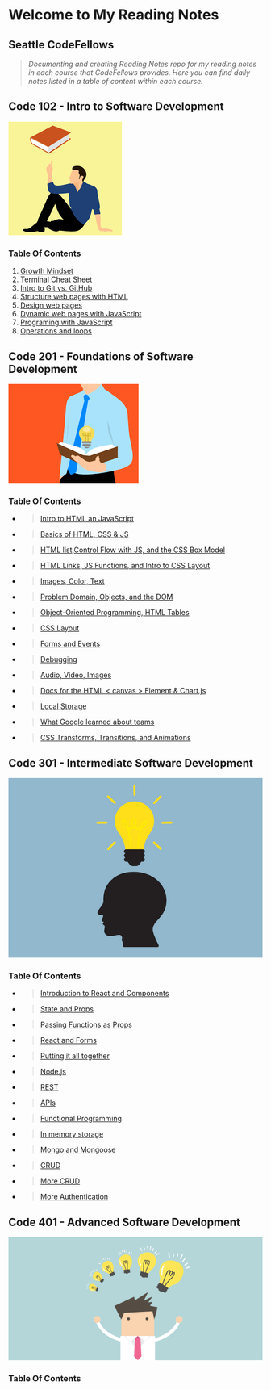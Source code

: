 # Welcome to My Reading Notes

## Seattle CodeFellows

>*Documenting and creating Reading Notes repo for my reading notes in each course that CodeFellows provides.  Here you can find daily notes listed in a table of content within each course.*

## Code 102 - Intro to Software Development

![](images/thinking.png)

### Table Of Contents

1. [Growth Mindset](./102/Day1.md)
2. [Terminal Cheat Sheet](./102/Day2.md)
3. [Intro to Git vs. GitHub](./102/Day3.md)
4. [Structure web pages with HTML](./102/Day4.md)
5. [Design web pages](./102/Day6.md)
6. [Dynamic web pages with JavaScript](./102/Day6.md)
7. [Programing with JavaScript](./102/Day7.md)
8. [Operations and loops](./102/Day8.md)

## Code 201 - Foundations of Software Development

![](images/thinking2.png)

### Table Of Contents

- >[Intro to HTML an JavaScript](./201/class-01.md)
- >[Basics of HTML, CSS & JS](./201/class-02.md)
- >[HTML list,Control Flow with JS, and the CSS Box Model](./201/class-03.md)
- >[HTML Links, JS Functions, and Intro to CSS Layout](./201/class-04.md)
- >[Images, Color, Text](./201/class-05.md)
- >[Problem Domain, Objects, and the DOM](./201/class-06.md)
- >[Object-Oriented Programming, HTML Tables](./201/class-07.md)
- >[CSS Layout](./201/class08.md)
- >[Forms and Events](./201/class09.md)
- >[Debugging](./201/class10.md)
- >[Audio, Video, Images](./201/class-11.md)
- >[Docs for the HTML < canvas > Element & Chart.js](./201/class-12.md)
- >[Local Storage](./201/class-13.md)
- >[What Google learned about teams](./201/class-14.md)
- >[CSS Transforms, Transitions, and Animations](./201/class-14a.md)

## Code 301 - Intermediate Software Development

![](images/bright.jpeg)

### Table Of Contents

- >[Introduction to React and Components](./301/Read01.md)
- >[State and Props](./301/Read02.md)
- >[Passing Functions as Props](./301/Read03.md)
- >[React and Forms](./301/Read04.md)
- >[Putting it all together](./301Read05.md)
- >[Node.js](./301Read06.md)
- >[REST](./301/Read07.md)
- >[APIs](./301/Read08.md)
- >[Functional Programming](./301/Read09.md)
- >[In memory storage](./301/Read10.md)
- >[Mongo and Mongoose](./301/Read11.md)
- >[CRUD](./301/Read12.md)
- >[More CRUD](./301/Read13.md)
- >[More Authentication](./301/Read15.md)

## Code 401 - Advanced Software Development

![](images/401idea.png)

### Table Of Contents
